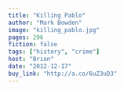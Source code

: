 ```yaml
---
title: "Killing Pablo"
author: "Mark Bowden"
image: "killing_pablo.jpg"
pages: 296
fiction: false
tags: ["history", "crime"]
host: "Brian"
date: "2012-12-17"
buy_link: "http://a.co/6uZ3uD3"
---
```

